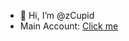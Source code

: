 - 👋 Hi, I’m @zCupid
- Main Account: <a href src="https://github.com/zFrozz">Click me</a>

<!---
zCupid/zCupid is a ✨ special ✨ repository because its `README.md` (this file) appears on your GitHub profile.
You can click the Preview link to take a look at your changes.
--->
